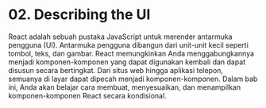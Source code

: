 # 02. Describing the UI

React adalah sebuah pustaka JavaScript untuk merender antarmuka pengguna (UI). Antarmuka pengguna dibangun dari unit-unit kecil seperti tombol, teks, dan gambar. React memungkinkan Anda menggabungkannya menjadi komponen-komponen yang dapat digunakan kembali dan dapat disusun secara bertingkat. Dari situs web hingga aplikasi telepon, semuanya di layar dapat dipecah menjadi komponen-komponen. Dalam bab ini, Anda akan belajar cara membuat, menyesuaikan, dan menampilkan komponen-komponen React secara kondisional.
